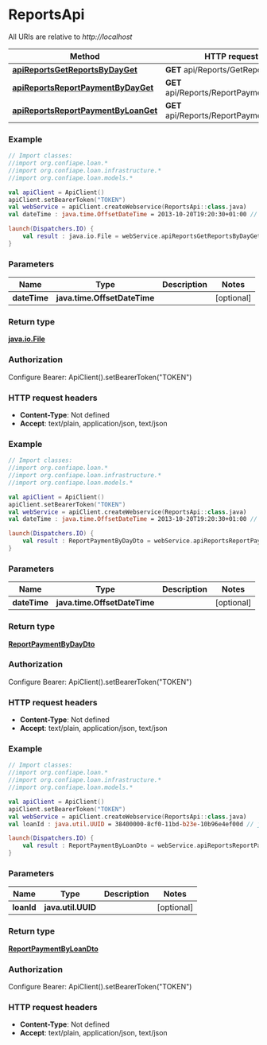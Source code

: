 # ReportsApi

All URIs are relative to *http://localhost*

| Method | HTTP request | Description |
| ------------- | ------------- | ------------- |
| [**apiReportsGetReportsByDayGet**](ReportsApi.md#apiReportsGetReportsByDayGet) | **GET** api/Reports/GetReportsByDay |  |
| [**apiReportsReportPaymentByDayGet**](ReportsApi.md#apiReportsReportPaymentByDayGet) | **GET** api/Reports/ReportPaymentByDay |  |
| [**apiReportsReportPaymentByLoanGet**](ReportsApi.md#apiReportsReportPaymentByLoanGet) | **GET** api/Reports/ReportPaymentByLoan |  |





### Example
```kotlin
// Import classes:
//import org.confiape.loan.*
//import org.confiape.loan.infrastructure.*
//import org.confiape.loan.models.*

val apiClient = ApiClient()
apiClient.setBearerToken("TOKEN")
val webService = apiClient.createWebservice(ReportsApi::class.java)
val dateTime : java.time.OffsetDateTime = 2013-10-20T19:20:30+01:00 // java.time.OffsetDateTime | 

launch(Dispatchers.IO) {
    val result : java.io.File = webService.apiReportsGetReportsByDayGet(dateTime)
}
```

### Parameters
| Name | Type | Description  | Notes |
| ------------- | ------------- | ------------- | ------------- |
| **dateTime** | **java.time.OffsetDateTime**|  | [optional] |

### Return type

[**java.io.File**](java.io.File.md)

### Authorization


Configure Bearer:
    ApiClient().setBearerToken("TOKEN")

### HTTP request headers

 - **Content-Type**: Not defined
 - **Accept**: text/plain, application/json, text/json




### Example
```kotlin
// Import classes:
//import org.confiape.loan.*
//import org.confiape.loan.infrastructure.*
//import org.confiape.loan.models.*

val apiClient = ApiClient()
apiClient.setBearerToken("TOKEN")
val webService = apiClient.createWebservice(ReportsApi::class.java)
val dateTime : java.time.OffsetDateTime = 2013-10-20T19:20:30+01:00 // java.time.OffsetDateTime | 

launch(Dispatchers.IO) {
    val result : ReportPaymentByDayDto = webService.apiReportsReportPaymentByDayGet(dateTime)
}
```

### Parameters
| Name | Type | Description  | Notes |
| ------------- | ------------- | ------------- | ------------- |
| **dateTime** | **java.time.OffsetDateTime**|  | [optional] |

### Return type

[**ReportPaymentByDayDto**](ReportPaymentByDayDto.md)

### Authorization


Configure Bearer:
    ApiClient().setBearerToken("TOKEN")

### HTTP request headers

 - **Content-Type**: Not defined
 - **Accept**: text/plain, application/json, text/json




### Example
```kotlin
// Import classes:
//import org.confiape.loan.*
//import org.confiape.loan.infrastructure.*
//import org.confiape.loan.models.*

val apiClient = ApiClient()
apiClient.setBearerToken("TOKEN")
val webService = apiClient.createWebservice(ReportsApi::class.java)
val loanId : java.util.UUID = 38400000-8cf0-11bd-b23e-10b96e4ef00d // java.util.UUID | 

launch(Dispatchers.IO) {
    val result : ReportPaymentByLoanDto = webService.apiReportsReportPaymentByLoanGet(loanId)
}
```

### Parameters
| Name | Type | Description  | Notes |
| ------------- | ------------- | ------------- | ------------- |
| **loanId** | **java.util.UUID**|  | [optional] |

### Return type

[**ReportPaymentByLoanDto**](ReportPaymentByLoanDto.md)

### Authorization


Configure Bearer:
    ApiClient().setBearerToken("TOKEN")

### HTTP request headers

 - **Content-Type**: Not defined
 - **Accept**: text/plain, application/json, text/json

